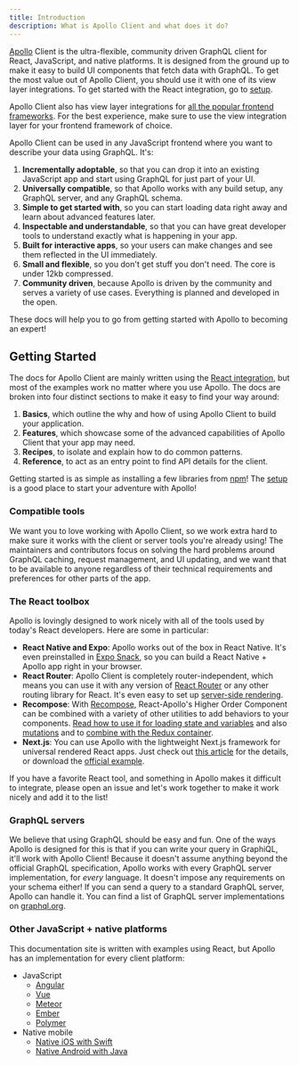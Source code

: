 ```yaml
---
title: Introduction
description: What is Apollo Client and what does it do?
---
```


[Apollo](https://www.nasa.gov/mission_pages/apollo/missions/index.html) Client is the ultra-flexible, community driven GraphQL client for React, JavaScript, and native platforms. It is designed from the ground up to make it easy to build UI components that fetch data with GraphQL. To get the most value out of Apollo Client, you should use it with one of its view layer integrations. To get started with the React integration, go to [setup](./basics/setup.html).

Apollo Client also has view layer integrations for [all the popular frontend frameworks](./basics/integrations.html). For the best experience, make sure to use the view integration layer for your frontend framework of choice.

Apollo Client can be used in any JavaScript frontend where you want to describe your data using GraphQL. It's:

1. **Incrementally adoptable**, so that you can drop it into an existing JavaScript app and start using GraphQL for just part of your UI.
2. **Universally compatible**, so that Apollo works with any build setup, any GraphQL server, and any GraphQL schema.
3. **Simple to get started with**, so you can start loading data right away and learn about advanced features later.
4. **Inspectable and understandable**, so that you can have great developer tools to understand exactly what is happening in your app.
5. **Built for interactive apps**, so your users can make changes and see them reflected in the UI immediately.
6. **Small and flexible**, so you don't get stuff you don't need. The core is under 12kb compressed.
7. **Community driven**, because Apollo is driven by the community and serves a variety of use cases. Everything is planned and developed in the open.

These docs will help you to go from getting started with Apollo to becoming an expert!

<h2 title="Getting started" id="starting">Getting Started</h2>

The docs for Apollo Client are mainly written using the [React integration](./basics/setup.html), but most of the examples work no matter where you use Apollo. The docs are broken into four distinct sections to make it easy to find your way around:

1. **Basics**, which outline the why and how of using Apollo Client to build your application.
2. **Features**, which showcase some of the advanced capabilities of Apollo Client that your app may need.
3. **Recipes**, to isolate and explain how to do common patterns.
4. **Reference**, to act as an entry point to find API details for the client.

Getting started is as simple as installing a few libraries from [npm](https://npmjs.org)! The [setup](./basics/setup.html) is a good place to start your adventure with Apollo!

<h3 id="Compatibility">Compatible tools</h3>

We want you to love working with Apollo Client, so we work extra hard to make sure it works with the client or server tools you're already using! The maintainers and contributors focus on solving the hard problems around GraphQL caching, request management, and UI updating, and we want that to be available to anyone regardless of their technical requirements and preferences for other parts of the app.

<h3 id="react-toolbox" title="Perfect for React">The React toolbox</h3>

Apollo is lovingly designed to work nicely with all of the tools used by today's React developers. Here are some in particular:

- **React Native and Expo**: Apollo works out of the box in React Native. It's even preinstalled in [Expo Snack](https://sketch.expo.io/H1QdWZUjg), so you can build a React Native + Apollo app right in your browser.
- **React Router**: Apollo Client is completely router-independent, which means you can use it with any version of [React Router](https://github.com/ReactTraining/react-router) or any other routing library for React. It's even easy to set up [server-side rendering](./recipes/server-side-rendering.html).
- **Recompose**: With [Recompose](https://github.com/acdlite/recompose), React-Apollo's Higher Order Component can be combined with a variety of other utilities to add behaviors to your components. [Read how to use it for loading state and variables](https://dev-blog.apollodata.com/simplify-your-react-components-with-apollo-and-recompose-8b9e302dea51#.z7tbkf8er) and also [mutations](https://medium.com/front-end-developers/how-i-write-mutations-in-apollo-w-recompose-1c0ab06ef4ea#.iobufopba) and to [combine with the Redux container](https://medium.com/welikegraphql/use-of-recompose-in-universal-react-apollo-example-3d1f89bc945b#.dtxnibu0w).
- **Next.js**: You can use Apollo with the lightweight Next.js framework for universal rendered React apps. Just check out [this article](https://dev-blog.apollodata.com/whats-next-js-for-apollo-e4dfe835d070) for the details, or download the [official example](https://github.com/zeit/next.js/tree/master/examples/with-apollo).

If you have a favorite React tool, and something in Apollo makes it difficult to integrate, please open an issue and let's work together to make it work nicely and add it to the list!

<h3 id="graphql-servers">GraphQL servers</h3>

We believe that using GraphQL should be easy and fun. One of the ways Apollo is designed for this is that if you can write your query in GraphiQL, it'll work with Apollo Client! Because it doesn't assume anything beyond the official GraphQL specification, Apollo works with every GraphQL server implementation, for *every* language. It doesn't impose any requirements on your schema either! If you can send a query to a standard GraphQL server, Apollo can handle it. You can find a list of GraphQL server implementations on [graphql.org](http://graphql.org/code/#server-libraries).

<h3 id="other-platforms" title="Other JS + native platforms">Other JavaScript + native platforms</h3>

This documentation site is written with examples using React, but Apollo has an implementation for every client platform:

- JavaScript
  - [Angular](/docs/angular)
  - [Vue](./basics/integrations.html#vue)
  - [Meteor](./recipes/meteor.html)
  - [Ember](./basics/integrations.html#ember)
  - [Polymer](./basics/integrations.html#polymer)
- Native mobile
  - [Native iOS with Swift](/docs/ios)
  - [Native Android with Java](https://github.com/apollographql/apollo-android)
